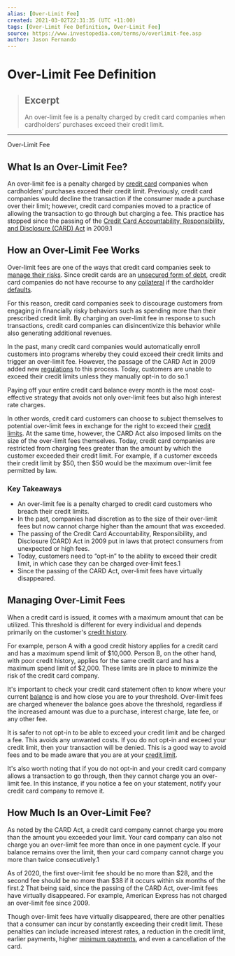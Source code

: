 ```yaml
---
alias: [Over-Limit Fee]
created: 2021-03-02T22:31:35 (UTC +11:00)
tags: [Over-Limit Fee Definition, Over-Limit Fee]
source: https://www.investopedia.com/terms/o/overlimit-fee.asp
author: Jason Fernando
---
```


# Over-Limit Fee Definition

> ## Excerpt
> An over-limit fee is a penalty charged by credit card companies when cardholders’ purchases exceed their credit limit.

---

Over-Limit Fee
## What Is an Over-Limit Fee?

An over-limit fee is a penalty charged by [credit card](https://www.investopedia.com/articles/personal-finance/080916/how-credit-card-companies-make-money.asp) companies when cardholders’ purchases exceed their credit limit. Previously, credit card companies would decline the transaction if the consumer made a purchase over their limit; however, credit card companies moved to a practice of allowing the transaction to go through but charging a fee. This practice has stopped since the passing of the [Credit Card Accountability, Responsibility, and Disclosure (CARD) Act](https://www.investopedia.com/terms/c/credit-card-accountability-responsibility-and-disclosure-act-of-2009.asp) in 2009.1

## How an Over-Limit Fee Works

Over-limit fees are one of the ways that credit card companies seek to [manage their risks](https://www.investopedia.com/terms/r/riskmanagement.asp). Since credit cards are an [unsecured form of debt](https://www.investopedia.com/terms/u/unsecureddebt.asp), credit card companies do not have recourse to any [collateral](https://www.investopedia.com/terms/c/collateral.asp) if the cardholder [defaults](https://www.investopedia.com/terms/d/default2.asp).

For this reason, credit card companies seek to discourage customers from engaging in financially risky behaviors such as spending more than their prescribed credit limit. By charging an over-limit fee in response to such transactions, credit card companies can disincentivize this behavior while also generating additional revenues.

In the past, many credit card companies would automatically enroll customers into programs whereby they could exceed their credit limits and trigger an over-limit fee. However, the passage of the CARD Act in 2009 added new [regulations](https://www.investopedia.com/articles/economics/11/government-regulations.asp) to this process. Today, customers are unable to exceed their credit limits unless they manually opt-in to do so.1 

Paying off your entire credit card balance every month is the most cost-effective strategy that avoids not only over-limit fees but also high interest rate charges.

In other words, credit card customers can choose to subject themselves to potential over-limit fees in exchange for the right to exceed their [credit limits](https://www.investopedia.com/terms/c/credit_limit.asp). At the same time, however, the CARD Act also imposed limits on the size of the over-limit fees themselves. Today, credit card companies are restricted from charging fees greater than the amount by which the customer exceeded their credit limit. For example, if a customer exceeds their credit limit by $50, then $50 would be the maximum over-limit fee permitted by law.

### Key Takeaways

-   An over-limit fee is a penalty charged to credit card customers who breach their credit limits.
-   In the past, companies had discretion as to the size of their over-limit fees but now cannot charge higher than the amount that was exceeded.
-   The passing of the Credit Card Accountability, Responsibility, and Disclosure (CARD) Act in 2009 put in laws that protect consumers from unexpected or high fees.
-   Today, customers need to “opt-in” to the ability to exceed their credit limit, in which case they can be charged over-limit fees.1
-   Since the passing of the CARD Act, over-limit fees have virtually disappeared.

## Managing Over-Limit Fees

When a credit card is issued, it comes with a maximum amount that can be utilized. This threshold is different for every individual and depends primarily on the customer's [credit history](https://www.investopedia.com/terms/c/credit-history.asp).

For example, person A with a good credit history applies for a credit card and has a maximum spend limit of $10,000. Person B, on the other hand, with poor credit history, applies for the same credit card and has a maximum spend limit of $2,000. These limits are in place to minimize the risk of the credit card company.

It's important to check your credit card statement often to know where your current [balance](https://www.investopedia.com/terms/c/credit-card-balance.asp) is and how close you are to your threshold. Over-limit fees are charged whenever the balance goes above the threshold, regardless if the increased amount was due to a purchase, interest charge, late fee, or any other fee.

It is safer to not opt-in to be able to exceed your credit limit and be charged a fee. This avoids any unwanted costs. If you do not opt-in and exceed your credit limit, then your transaction will be denied. This is a good way to avoid fees and to be made aware that you are at your [credit limit](https://www.investopedia.com/terms/c/credit_limit.asp).

It's also worth noting that if you do not opt-in and your credit card company allows a transaction to go through, then they cannot charge you an over-limit fee. In this instance, if you notice a fee on your statement, notify your credit card company to remove it.

## How Much Is an Over-Limit Fee?

As noted by the CARD Act, a credit card company cannot charge you more than the amount you exceeded your limit. Your card company can also not charge you an over-limit fee more than once in one payment cycle. If your balance remains over the limit, then your card company cannot charge you more than twice consecutively.1

As of 2020, the first over-limit fee should be no more than $28, and the second fee should be no more than $38 if it occurs within six months of the first.2 That being said, since the passing of the CARD Act, over-limit fees have virtually disappeared. For example, American Express has not charged an over-limit fee since 2009.

Though over-limit fees have virtually disappeared, there are other penalties that a consumer can incur by constantly exceeding their credit limit. These penalties can include increased interest rates, a reduction in the credit limit, earlier payments, higher [minimum payments](https://www.investopedia.com/terms/m/minimum-monthly-payment.asp), and even a cancellation of the card.
